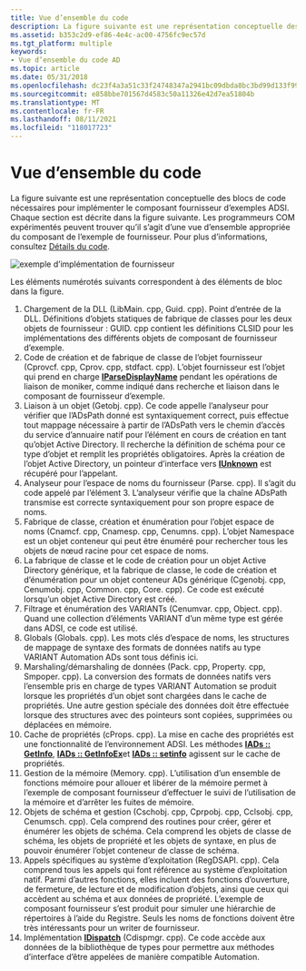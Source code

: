 ```yaml
---
title: Vue d’ensemble du code
description: La figure suivante est une représentation conceptuelle des blocs de code nécessaires pour implémenter le composant fournisseur d’exemples ADSI.
ms.assetid: b353c2d9-ef86-4e4c-ac00-4756fc9ec57d
ms.tgt_platform: multiple
keywords:
- Vue d’ensemble du code AD
ms.topic: article
ms.date: 05/31/2018
ms.openlocfilehash: dc23f4a3a51c33f24748347a2941bc09dbda8bc3bd99d133f99d0377eb0bda90
ms.sourcegitcommit: e858bbe701567d4583c50a11326e42d7ea51804b
ms.translationtype: MT
ms.contentlocale: fr-FR
ms.lasthandoff: 08/11/2021
ms.locfileid: "118017723"
---
```

# <a name="code-overview"></a>Vue d’ensemble du code

La figure suivante est une représentation conceptuelle des blocs de code nécessaires pour implémenter le composant fournisseur d’exemples ADSI. Chaque section est décrite dans la figure suivante. Les programmeurs COM expérimentés peuvent trouver qu’il s’agit d’une vue d’ensemble appropriée du composant de l’exemple de fournisseur. Pour plus d’informations, consultez [Détails du code](code-details.md).

![exemple d’implémentation de fournisseur](images/dssmco.png)

Les éléments numérotés suivants correspondent à des éléments de bloc dans la figure.

1.  Chargement de la DLL (LibMain. cpp, Guid. cpp). Point d’entrée de la DLL. Définitions d’objets statiques de fabrique de classes pour les deux objets de fournisseur : GUID. cpp contient les définitions CLSID pour les implémentations des différents objets de composant de fournisseur d’exemple.
2.  Code de création et de fabrique de classe de l’objet fournisseur (Cprovcf. cpp, Cprov. cpp, stdfact. cpp). L’objet fournisseur est l’objet qui prend en charge [**IParseDisplayName**](/windows/win32/api/oleidl/nn-oleidl-iparsedisplayname) pendant les opérations de liaison de moniker, comme indiqué dans recherche et liaison dans le composant de fournisseur d’exemple.
3.  Liaison à un objet (Getobj. cpp). Ce code appelle l’analyseur pour vérifier que l’ADsPath donné est syntaxiquement correct, puis effectue tout mappage nécessaire à partir de l’ADsPath vers le chemin d’accès du service d’annuaire natif pour l’élément en cours de création en tant qu’objet Active Directory. Il recherche la définition de schéma pour ce type d’objet et remplit les propriétés obligatoires. Après la création de l’objet Active Directory, un pointeur d’interface vers [**IUnknown**](/windows/win32/api/unknwn/nn-unknwn-iunknown) est récupéré pour l’appelant.
4.  Analyseur pour l’espace de noms du fournisseur (Parse. cpp). Il s’agit du code appelé par l’élément 3. L’analyseur vérifie que la chaîne ADsPath transmise est correcte syntaxiquement pour son propre espace de noms.
5.  Fabrique de classe, création et énumération pour l’objet espace de noms (Cnamcf. cpp, Cnamesp. cpp, Cenumns. cpp). L’objet Namespace est un objet conteneur qui peut être énuméré pour rechercher tous les objets de nœud racine pour cet espace de noms.
6.  La fabrique de classe et le code de création pour un objet Active Directory générique, et la fabrique de classe, le code de création et d’énumération pour un objet conteneur ADs générique (Cgenobj. cpp, Cenumobj. cpp, Common. cpp, Core. cpp). Ce code est exécuté lorsqu’un objet Active Directory est créé.
7.  Filtrage et énumération des VARIANTs (Cenumvar. cpp, Object. cpp). Quand une collection d’éléments VARIANT d’un même type est gérée dans ADSI, ce code est utilisé.
8.  Globals (Globals. cpp). Les mots clés d’espace de noms, les structures de mappage de syntaxe des formats de données natifs au type VARIANT Automation ADs sont tous définis ici.
9.  Marshaling/démarshaling de données (Pack. cpp, Property. cpp, Smpoper. cpp). La conversion des formats de données natifs vers l’ensemble pris en charge de types VARIANT Automation se produit lorsque les propriétés d’un objet sont chargées dans le cache de propriétés. Une autre gestion spéciale des données doit être effectuée lorsque des structures avec des pointeurs sont copiées, supprimées ou déplacées en mémoire.
10. Cache de propriétés (cProps. cpp). La mise en cache des propriétés est une fonctionnalité de l’environnement ADSI. Les méthodes [**IADs :: GetInfo**](/windows/desktop/api/Iads/nf-iads-iads-getinfo), [**IADs :: GetInfoEx**](/windows/desktop/api/Iads/nf-iads-iads-getinfoex)et [**IADs :: setinfo**](/windows/desktop/api/Iads/nf-iads-iads-setinfo) agissent sur le cache de propriétés.
11. Gestion de la mémoire (Memory. cpp). L’utilisation d’un ensemble de fonctions mémoire pour allouer et libérer de la mémoire permet à l’exemple de composant fournisseur d’effectuer le suivi de l’utilisation de la mémoire et d’arrêter les fuites de mémoire.
12. Objets de schéma et gestion (Cschobj. cpp, Cprpobj. cpp, Cclsobj. cpp, Cenumsch. cpp). Cela comprend des routines pour créer, gérer et énumérer les objets de schéma. Cela comprend les objets de classe de schéma, les objets de propriété et les objets de syntaxe, en plus de pouvoir énumérer l’objet conteneur de classe de schéma.
13. Appels spécifiques au système d’exploitation (RegDSAPI. cpp). Cela comprend tous les appels qui font référence au système d’exploitation natif. Parmi d’autres fonctions, elles incluent des fonctions d’ouverture, de fermeture, de lecture et de modification d’objets, ainsi que ceux qui accèdent au schéma et aux données de propriété. L’exemple de composant fournisseur s’est produit pour simuler une hiérarchie de répertoires à l’aide du Registre. Seuls les noms de fonctions doivent être très intéressants pour un writer de fournisseur.
14. Implémentation [**IDispatch**](/windows/win32/api/oaidl/nn-oaidl-idispatch) (Cdispmgr. cpp). Ce code accède aux données de la bibliothèque de types pour permettre aux méthodes d’interface d’être appelées de manière compatible Automation.

 

 